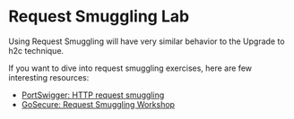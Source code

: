 # Request Smuggling Lab

Using Request Smuggling will have very similar behavior to the Upgrade to h2c technique.

If you want to dive into request smuggling exercises, here are few interesting resources:

 - [PortSwigger: HTTP request smuggling](https://portswigger.net/web-security/request-smuggling)
 - [GoSecure: Request Smuggling Workshop](https://gosecure.github.io/request-smuggling-workshop/)
